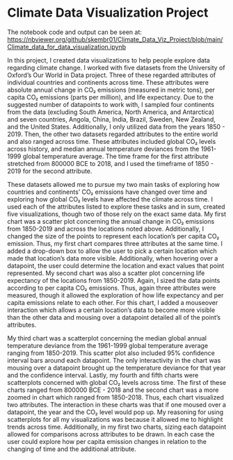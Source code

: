 # Climate Data Visualization Project

The notebook code and output can be seen at: https://nbviewer.org/github/skembr01/Climate_Data_Viz_Project/blob/main/Climate_data_for_data_visualization.ipynb

  In this project, I created data visualizations to help people explore data regarding climate change. I worked with five datasets from the University of Oxford’s Our World in Data project. Three of these regarded attributes of individual countries and continents across time. These attributes were absolute annual change in CO₂ emissions (measured in metric tons), per capita CO₂ emissions (parts per million), and life expectancy. Due to the suggested number of datapoints to work with, I sampled four continents from the data (excluding South America, North America, and Antarctica) and seven countries, Angola, China, India, Brazil, Sweden, New Zealand, and the United States. Additionally, I only utilized data from the years 1850 - 2019. Then, the other two datasets regarded attributes to the entire world and also ranged across time. These attributes included global CO₂ levels across history, and median annual temperature deviances from the 1961-1999 global temperature average. The time frame for the first attribute stretched from 800000 BCE to 2018, and I used the timeframe of 1850 - 2019 for the second attribute. 
  
  These datasets allowed me to pursue my two main tasks of exploring how countries and continents’ CO₂ emissions have changed over time and exploring how global CO₂ levels have affected the climate across time. I used each of the attributes listed to explore these tasks and in sum, created five visualizations, though two of those rely on the exact same data. My first chart was a scatter plot concerning the annual change in CO₂ emissions from 1850-2019 and across the locations noted above. Additionally, I changed the size of the points to represent each location’s per capita CO₂ emission. Thus, my first chart compares three attributes at the same time. I added a drop-down box to allow the user to pick a certain location which made that location’s data more visible. Additionally, when hovering over a datapoint, the user could determine the location and exact values that point represented. My second chart was also a scatter plot concerning life expectancy of the locations from 1850-2019. Again, I sized the data points according to per capita CO₂ emissions. Thus, again three attributes were measured, though it allowed the exploration of how life expectancy and per capita emissions relate to each other. For this chart, I added a mouseover interaction which allows a certain location’s data to become more visible than the other data and mousing over a datapoint detailed all of the point’s attributes.
  
 My third chart was a scatterplot concerning the median global annual temperature deviance from the 1961-1999 global temperature average ranging from 1850-2019. This scatter plot also included 95% confidence interval bars around each datapoint. The only interactivity in the chart was mousing over a datapoint brought up the temperature deviance for that year and the confidence interval. Lastly, my fourth and fifth charts were scatterplots concerned with global CO₂ levels across time. The first of these charts ranged from 800000 BCE - 2018 and the second chart was a more zoomed in chart which ranged from 1850-2018. Thus, each chart visualized two attributes. The interaction in these charts was that if one moused over a datapoint, the year and the CO₂ level would pop up. My reasoning for using scatterplots for all my visualizations was because it allowed me to highlight trends across time. Additionally, in my first two charts, sizing each datapoint allowed for comparisons across attributes to be drawn. In each case the user could explore how per capita emission changes in relation to the changing of time and the additional attribute. 
 
